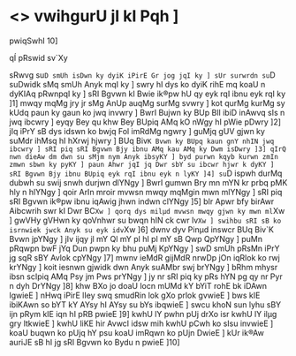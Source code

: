 # <> vwihgurU jI kI Pqh ]

pwiqSwhI 10]

qÍ pRswid sv`Xy

sRwvg su`D smUh isDwn ky dyiK iPirE Gr jog jqI ky ]
sUr surwrdn su`D suDwidk sMq smUh Anyk mqI ky ]
swry hI dys ko dyiK rihE mq koaU n dyKIAq pRwnpqI ky ]
sRI Bgvwn kI Bwie ik®pw hU qy eyk rqI ibnu eyk rqI ky ]1]
mwqy mqMg jry jr sMg AnUp auqMg surMg svwry ]
kot qurMg kurMg sy kUdq paun ky gaun ko jwq invwry ]
BwrI Bujwn ky BUp BlI ibiD inAwvq sIs n jwq ibcwry ]
eyqy Bey qu khw Bey BUpiq AMq kO nWgy hI pWie pDwry ]2]
jIq iPrY sB dys idswn ko bwjq Fol imRdMg ngwry ]
guMjq gUV gjwn ky suMdr ihMsq hI hXrwj hjwry ]
BUq Biv`K Bvwn ky BUpq kaun gnY nhIN jwq ibcwry ]
sRI piq sRI Bgvwn Bjy ibnu AMq kau AMq ky Dwm isDwry ]3]
qIrQ nwn dieAw dm dwn su sMjm nym Anyk ibsyKY ]
byd purwn kqyb kurwn zmIn zmwn sbwn ky pyKY ]
paun Ahwr jqI jq Dwr sbY su ibcwr hjwr k dyKY ]
sRI Bgvwn Bjy ibnu BUpiq eyk rqI ibnu eyk n lyKY ]4]
su`D ispwh durMq dubwh su swij snwh durjwn dlYNgy ]
BwrI gumwn Bry mn mYN kr prbq pMK hly n hlYNgy ]
qoir ArIn mroir mvwsn mwqy mqMgin mwn mlYNgy ]
sRI piq sRI Bgvwn ik®pw ibnu iqAwig jhwn indwn clYNgy ]5]
bIr Apwr bfy birAwr Aibcwrih swr kI Dwr BC`Xw ]
qorq dys milµd mvwsn mwqy gjwn ky mwn ml`Xw ]
gwVHy gVHwn ky qoVnhwr su bwqn hIN ck cwr lv`Xw ]
swihbu sRI sB ko isrnwiek jwck Anyk su eyk idv`Xw ]6]
dwnv dyv Pinµd inswcr BUq Biv`K Bvwn jpYNgy ]
jIv ijqy jl mY Ql mY pl hI pl mY sB Qwp QpYNgy ]
puMn pRqwpn bwF jYq Dun pwpn ky bhu puMj KpYNgy ]
swD smUh pRsMn iPrY jg sqR sBY Avlok cpYNgy ]7]
mwnv ieMdR gijMdR nrwDp jOn iqRlok ko rwj krYNgy ]
koit iesnwn gjwidk dwn Anyk suAMbr swj brYNgy ]
bRhm mhysr ibsn scIpiq AMq Psy jm Pws prYNgy ]
jy nr sRI piq ky pRs hYN pg qy nr Pyr n dyh DrYNgy ]8]
khw BXo jo doaU locn mUMd kY bYiT rohE bk iDAwn lgwieE ]
nHwq iPirE lIey swq smudRin lok gXo prlok gvwieE ]
bws kIE ibiKAwn so bYT kY AYsy hI AYsy su bYs ibqwieE ]
swcu khoN sun lyhu sBY ijn pRym kIE iqn hI pRB pwieE ]9]
kwhU lY pwhn pUj drXo isr kwhU lY ilµg gry ltkwieE ]
kwhU liKE hir AvwcI idsw mih kwhU pCwh ko sIsu invwieE ]
koaU buqwn ko pUjq hY psu koaU imRqwn ko pUjn DwieE ]
kUr ik®Aw auriJE sB hI jg sRI Bgvwn ko Bydu n pwieE ]10]


